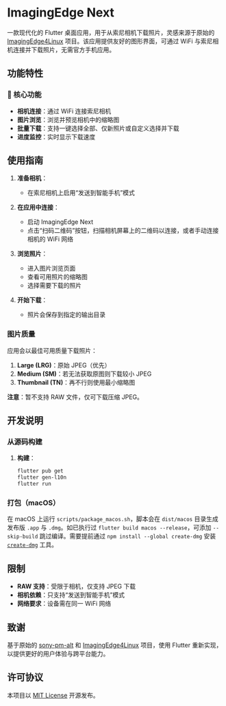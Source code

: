 # ImagingEdge Next

一款现代化的 Flutter 桌面应用，用于从索尼相机下载照片，灵感来源于原始的 [ImagingEdge4Linux](https://github.com/schorschii/ImagingEdge4Linux) 项目。该应用提供友好的图形界面，可通过 WiFi 与索尼相机连接并下载照片，无需官方手机应用。

## 功能特性

### 🎯 核心功能
- **相机连接**：通过 WiFi 连接索尼相机
- **图片浏览**：浏览并预览相机中的缩略图
- **批量下载**：支持一键选择全部、仅新照片或自定义选择并下载
- **进度监控**：实时显示下载速度

## 使用指南

1. **准备相机**：
   - 在索尼相机上启用“发送到智能手机”模式

2. **在应用中连接**：
   - 启动 ImagingEdge Next
   - 点击“扫码二维码”按钮，扫描相机屏幕上的二维码以连接，或者手动连接相机的 WiFi 网络

3. **浏览照片**：
   - 进入图片浏览页面
   - 查看可用照片的缩略图
   - 选择需要下载的照片

4. **开始下载**：
   - 照片会保存到指定的输出目录

### 图片质量
应用会以最佳可用质量下载照片：
1. **Large (LRG)**：原始 JPEG（优先）
2. **Medium (SM)**：若无法获取原图则下载较小 JPEG
3. **Thumbnail (TN)**：再不行则使用最小缩略图

**注意**：暂不支持 RAW 文件，仅可下载压缩 JPEG。

## 开发说明

### 从源码构建

1. **构建**：
   ```bash
   flutter pub get
   flutter gen-l10n
   flutter run
   ```

### 打包（macOS）

在 macOS 上运行 `scripts/package_macos.sh`，脚本会在 `dist/macos` 目录生成发布版 `.app` 与 `.dmg`。如已执行过 `flutter build macos --release`，可添加 `--skip-build` 跳过编译。需要提前通过 `npm install --global create-dmg` 安装 [`create-dmg`](https://github.com/create-dmg/create-dmg) 工具。

## 限制

- **RAW 支持**：受限于相机，仅支持 JPEG 下载
- **相机依赖**：只支持“发送到智能手机”模式
- **网络要求**：设备需在同一 WiFi 网络

## 致谢

基于原始的 [sony-pm-alt](https://github.com/falk0069/sony-pm-alt) 和 [ImagingEdge4Linux](https://github.com/schorschii/ImagingEdge4Linux) 项目，使用 Flutter 重新实现，以提供更好的用户体验与跨平台能力。

## 许可协议

本项目以 [MIT License](LICENSE) 开源发布。
